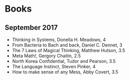 # Books

## September 2017

- Thinking in Systems, Donella H. Meadows, 4
- From Bacteria to Bach and back, Daniel C. Dennet, 3
- The 7 Laws of Magical Thinking, Matthew Hutson, 3.5
- Meta Math!, Gergory Chaitin, 2.5
- North Korea Confidential, Tudor and Pearson, 3.5
- The Language Instinct, Steven Pinker, 4
- How to make sense of any Mess, Abby Covert, 3.5

